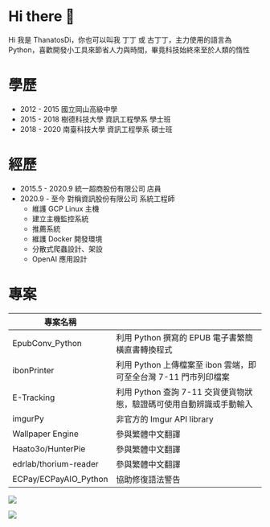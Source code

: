 # Hi there 👋
Hi 我是 ThanatosDi，你也可以叫我 丁丁 或 古丁丁，主力使用的語言為 Python，喜歡開發小工具來節省人力與時間，畢竟科技始終來至於人類的惰性


# 學歷
 - 2012 - 2015 國立岡山高級中學
 - 2015 - 2018 樹德科技大學 資訊工程學系 學士班
 - 2018 - 2020 南臺科技大學 資訊工程學系 碩士班
 
 # 經歷
 - 2015.5 - 2020.9 統一超商股份有限公司 店員
 - 2020.9 - 至今 對稱資訊股份有限公司 系統工程師
   - 維護 GCP Linux 主機
   - 建立主機監控系統
   - 推薦系統
   - 維護 Docker 開發環境
   - 分散式爬蟲設計、架設
   - OpenAI 應用設計

# 專案
|專案名稱|   |
|---|---|
|EpubConv_Python|利用 Python 撰寫的 EPUB 電子書繁簡橫直書轉換程式|
|ibonPrinter|利用 Python 上傳檔案至 ibon 雲端，即可至全台灣 7-11 門市列印檔案|
|E-Tracking|利用 Python 查詢 7-11 交貨便貨物狀態，驗證碼可使用自動辨識或手動輸入|
|imgurPy|非官方的 Imgur API library|
|Wallpaper Engine|參與繁體中文翻譯|
|Haato3o/HunterPie|參與繁體中文翻譯|
|edrlab/thorium-reader|參與繁體中文翻譯|
|ECPay/ECPayAIO_Python|協助修復語法警告|


 
![](https://github-readme-stats2-blond.vercel.app/api?username=ThanatosDi&bg_color=30,e96443,904e95&title_color=fff&text_color=fff&show_icons=true&count_private=true)

![](https://github-readme-stats.vercel.app/api/top-langs/?username=ThanatosDi&layout=compact&bg_color=30,e96443,904e95&title_color=fff&text_color=fff)
<!--
**ThanatosDi/ThanatosDi** is a ✨ _special_ ✨ repository because its `README.md` (this file) appears on your GitHub profile.

Here are some ideas to get you started:

- 🔭 I’m currently working on ...
- 🌱 I’m currently learning ...
- 👯 I’m looking to collaborate on ...
- 🤔 I’m looking for help with ...
- 💬 Ask me about ...
- 📫 How to reach me: ...
- 😄 Pronouns: ...
- ⚡ Fun fact: ...
-->

